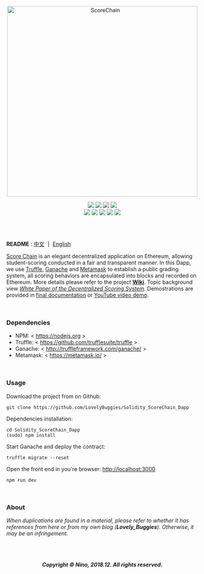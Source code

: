 <p align="center">
<img src="https://ws1.sinaimg.cn/large/006tNc79gy1fz3tl0xibvj31jg0ncwg5.jpg" alt="ScoreChain" title="ScoreChain" length = "1400" width="500"/><br/>
</p>
<p align="center">
<a href="https://github.com/LovelyBuggies/Solidity_ScoreChain_Dapp/"><img src="https://img.shields.io/badge/quality-A++-ee0000.svg"></a>
<a href="https://github.com/search?q=solidity&type=Topics"><img src="https://img.shields.io/badge/language-Solidity-orange.svg"></a>
<a href="https://github.com/richardbmx"><img src="https://img.shields.io/badge/logo-Richard-FFD700.svg"></a>
<a href="https://github.com/LovelyBuggies/Solidity_ScoreChain_Dapp/"><img src="https://img.shields.io/appveyor/ci/gruntjs/grunt.svg"></a><br/>
<a href="https://github.com/LovelyBuggies/Solidity_ScoreChain_Dapp"><img src="https://img.shields.io/badge/platform-OS X-388E8E.svg"></a>
<a href="https://github.com/LovelyBuggies/Solidity_ScoreChain_Dapp/pulse"><img src="https://img.shields.io/badge/size-13.13MB-aacdef.svg"></a>
<a href="https://lovelybuggies.github.io/"><img src="https://img.shields.io/badge/copyright-Nino-blue.svg"></a>
<a href="https://ws1.sinaimg.cn/large/006tNbRwly1fym74wrugmj30u00u0gnh.jpg"><img src="https://img.shields.io/badge/donate-$1-aa44ff.svg"></a>
<a href="https://github.com/LovelyBuggies/Solidity_ScoreChain_Dapp/pulse"><img src="https://img.shields.io/badge/date-2018.12-66a033.svg"></a>

<br/><br/>
</p>




**README** : [中文](https://github.com/LovelyBuggies/Solidity_ScoreChain_Dapp/blob/master/README_zh.md) ┋  [English](https://github.com/LovelyBuggies/Solidity_ScoreChain_Dapp/README.md) 

[Score Chain](https://github.com/LovelyBuggies/Solidity_ScoreChain_Dapp) is an elegant decentralized application on Ethereum, allowing student-scoring conducted in a fair and transparent manner. In this Dapp, we use [Truffle](https://github.com/trufflesuite/truffle), [Ganache](http://truffleframework.com/ganache/) and [Metamask](https://metamask.io/) to establish a public grading system, all scoring behaviors are encapsulated into blocks and recorded on Ethereum. More details please refer to the project [**Wiki**](https://github.com/LovelyBuggies/Solidity_ScoreChain_Dapp/wiki). Topic background view [*White Paper of the Decentralized Scoring System*](https://github.com/LovelyBuggies/Solidity_ScoreChain_Dapp/wiki/%E5%BC%80%E9%A2%98%E6%8A%A5%E5%91%8A). Demostrations are provided in [final documentation](https://github.com/LovelyBuggies/Solidity_ScoreChain_Dapp/wiki/%E6%9C%80%E7%BB%88%E5%88%B6%E5%93%81) or [YouTube video demo](https://youtu.be/MBO_ATLicNM).


<p>
  <br/>
</p>

### Dependencies

- NPM: < https://nodejs.org >
- Truffle: < https://github.com/trufflesuite/truffle >
- Ganache: < http://truffleframework.com/ganache/ >
- Metamask: < https://metamask.io/ >

<p>
  <br/>
</p>


### Usage

Download the project from on Github:

``` shell
git clone https://github.com/LovelyBuggies/Solidity_ScoreChain_Dapp
```

Dependencies installation:

``` shell
cd Solidity_ScoreChain_Dapp
(sudo) npm install
```

Start Ganache and deploy the contract:

``` shell
truffle migrate --reset
```

Open the front end in you're browser: [http://localhost:3000](http://localhost:3000/)
``` shell
npm run dev
```

<p>
  <br/>
</p>



### About

*When duplications are found in a material, please refer to whether it has references from here or from my own blog  (**Lovely_Buggies**). Otherwise, it may be an infringement.*

<p align="center">
  <br/><br/><br/>
  <strong><i>Copyright © Nino, 2018.12. All rights reserved.<i/><strong/>
</p>
    
